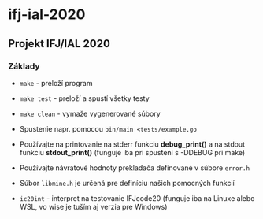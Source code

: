 # ifj-ial-2020

## Projekt IFJ/IAL 2020

### Základy

- `make` - preloží program
- `make test` - preloží a spustí všetky testy
- `make clean` - vymaže vygenerované súbory

- Spustenie napr. pomocou `bin/main <tests/example.go`
- Používajte na printovanie na stderr funkciu **debug_print()** a na stdout funkciu **stdout_print()** (funguje iba pri spustení s -DDEBUG pri make)
- Používajte návratové hodnoty prekladača definované v súbore `error.h` 
- Súbor `libmine.h` je určená pre definíciu našich pomocných funkcií
- `ic20int` - interpret na testovanie IFJcode20 (funguje iba na Linuxe alebo WSL, vo wise je tuším aj verzia pre Windows)
